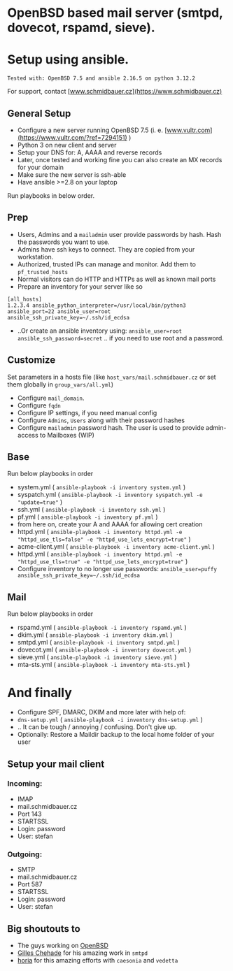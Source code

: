 # OpenBSD based mail server (smtpd, dovecot, rspamd, sieve).
# Setup using ansible.

`Tested with: OpenBSD 7.5 and ansible 2.16.5 on python 3.12.2`

For support, contact [www.schmidbauer.cz](https://www.schmidbauer.cz)

## General Setup
* Configure a new server running OpenBSD 7.5 (i. e. [www.vultr.com](https://www.vultr.com/?ref=7294151) )
* Python 3 on new client and server
* Setup your DNS for: A, AAAA and reverse records
* Later, once tested and working fine you can also create an MX records for your domain
* Make sure the new server is ssh-able
* Have ansible >=2.8 on your laptop

Run playbooks in below order.

## Prep
* Users, Admins and a `mailadmin` user provide passwords by hash. Hash the passwords you want to use.
* Admins have ssh keys to connect. They are copied from your workstation.
* Authorized, trusted IPs can manage and monitor. Add them to `pf_trusted_hosts`
* Normal visitors can do HTTP and HTTPs as well as known mail ports
* Prepare an inventory for your server like so
```
[all_hosts]
1.2.3.4 ansible_python_interpreter=/usr/local/bin/python3 ansible_port=22 ansible_user=root ansible_ssh_private_key=~/.ssh/id_ecdsa
```
* ..Or create an ansible inventory using: `ansible_user=root ansible_ssh_password=secret`  .. if you need to use root and a password.

## Customize
Set parameters in a hosts file (like `host_vars/mail.schmidbauer.cz` or set them globally in `group_vars/all.yml`)
* Configure `mail_domain`.
* Configure `fqdn`
* Configure IP settings, if you need manual config
* Configure `Admins`, `Users` along with their password hashes
* Configure `mailadmin` password hash. The user is used to provide admin-access to Mailboxes (WIP)

## Base
Run below playbooks in order
* system.yml ( `ansible-playbook -i inventory system.yml` )
* syspatch.yml ( `ansible-playbook -i inventory syspatch.yml -e "update=true"` )
* ssh.yml ( `ansible-playbook -i inventory ssh.yml` )
* pf.yml ( `ansible-playbook -i inventory pf.yml` )
* from here on, create your A and AAAA for allowing cert creation
* httpd.yml ( `ansible-playbook -i inventory httpd.yml -e "httpd_use_tls=false" -e "httpd_use_lets_encrypt=true"` )
* acme-client.yml ( `ansible-playbook -i inventory acme-client.yml` )
* httpd.yml ( `ansible-playbook -i inventory httpd.yml -e "httpd_use_tls=true" -e "httpd_use_lets_encrypt=true"` )
* Configure inventory to no longer use passwords: `ansible_user=puffy ansible_ssh_private_key=~/.ssh/id_ecdsa`

## Mail
Run below playbooks in order
* rspamd.yml ( `ansible-playbook -i inventory rspamd.yml` )
* dkim.yml ( `ansible-playbook -i inventory dkim.yml` )
* smtpd.yml ( `ansible-playbook -i inventory smtpd.yml` )
* dovecot.yml ( `ansible-playbook -i inventory dovecot.yml` )
* sieve.yml ( `ansible-playbook -i inventory sieve.yml` )
* mta-sts.yml ( `ansible-playbook -i inventory mta-sts.yml` )

# And finally
* Configure SPF, DMARC, DKIM and more later with help of:
* `dns-setup.yml` ( `ansible-playbook -i inventory dns-setup.yml` )
* ..  It can be tough / annoying / confusing. Don't give up.
* Optionally: Restore a Maildir backup to the local home folder of your user

## Setup your mail client

### Incoming:
* IMAP
* mail.schmidbauer.cz
* Port 143
* STARTSSL
* Login: password
* User: stefan

### Outgoing:
* SMTP
* mail.schmidbauer.cz
* Port 587
* STARTSSL
* Login: password
* User: stefan

## Big shoutouts to
* The guys working on [OpenBSD](https://www.openbsd.org)
* [Gilles Chehade](https://www.poolp.org) for his amazing work in `smtpd`
* [horia](https://github.com/vedetta-com) for this amazing efforts with `caesonia` and `vedetta`

